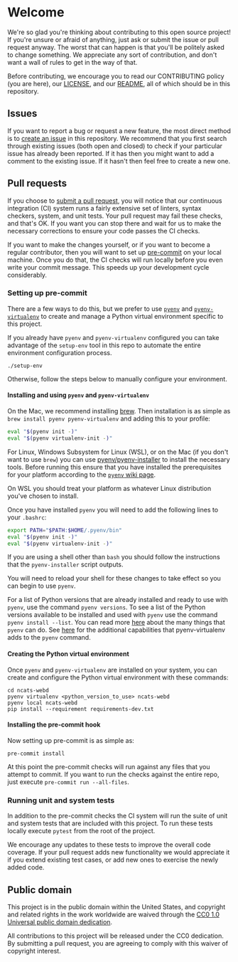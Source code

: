 # Welcome #

We're so glad you're thinking about contributing to this open source
project!  If you're unsure or afraid of anything, just ask or submit
the issue or pull request anyway.  The worst that can happen is that
you'll be politely asked to change something.  We appreciate any sort
of contribution, and don't want a wall of rules to get in the way of
that.

Before contributing, we encourage you to read our CONTRIBUTING policy
(you are here), our [LICENSE](LICENSE), and our [README](README.md),
all of which should be in this repository.

## Issues ##

If you want to report a bug or request a new feature, the most direct
method is to [create an
issue](https://github.com/cisagov/ncats-webd/issues) in
this repository.  We recommend that you first search through existing
issues (both open and closed) to check if your particular issue has
already been reported.  If it has then you might want to add a comment
to the existing issue.  If it hasn't then feel free to create a new
one.

## Pull requests ##

If you choose to [submit a pull
request](https://github.com/cisagov/ncats-webd/pulls),
you will notice that our continuous integration (CI) system runs a
fairly extensive set of linters, syntax checkers, system, and unit tests.
Your pull request may fail these checks, and that's OK.  If you want
you can stop there and wait for us to make the necessary corrections
to ensure your code passes the CI checks.

If you want to make the changes yourself, or if you want to become a
regular contributor, then you will want to set up
[pre-commit](https://pre-commit.com/) on your local machine.  Once you
do that, the CI checks will run locally before you even write your
commit message.  This speeds up your development cycle considerably.

### Setting up pre-commit ###

There are a few ways to do this, but we prefer to use
[`pyenv`](https://github.com/pyenv/pyenv) and
[`pyenv-virtualenv`](https://github.com/pyenv/pyenv-virtualenv) to
create and manage a Python virtual environment specific to this
project.

If you already have `pyenv` and `pyenv-virtualenv` configured you can
take advantage of the `setup-env` tool in this repo to automate the
entire environment configuration process.

```console
./setup-env
```

Otherwise, follow the steps below to manually configure your
environment.

#### Installing and using `pyenv` and `pyenv-virtualenv` ####

On the Mac, we recommend installing [brew](https://brew.sh/).  Then
installation is as simple as `brew install pyenv pyenv-virtualenv` and
adding this to your profile:

```bash
eval "$(pyenv init -)"
eval "$(pyenv virtualenv-init -)"
```

For Linux, Windows Subsystem for Linux (WSL), or on the Mac (if you
don't want to use `brew`) you can use
[pyenv/pyenv-installer](https://github.com/pyenv/pyenv-installer) to
install the necessary tools. Before running this ensure that you have
installed the prerequisites for your platform according to the
[`pyenv` wiki
page](https://github.com/pyenv/pyenv/wiki/common-build-problems).

On WSL you should treat your platform as whatever Linux distribution
you've chosen to install.

Once you have installed `pyenv` you will need to add the following
lines to your `.bashrc`:

```bash
export PATH="$PATH:$HOME/.pyenv/bin"
eval "$(pyenv init -)"
eval "$(pyenv virtualenv-init -)"
```

If you are using a shell other than `bash` you should follow the
instructions that the `pyenv-installer` script outputs.

You will need to reload your shell for these changes to take effect so
you can begin to use `pyenv`.

For a list of Python versions that are already installed and ready to
use with `pyenv`, use the command `pyenv versions`.  To see a list of
the Python versions available to be installed and used with `pyenv`
use the command `pyenv install --list`.  You can read more
[here](https://github.com/pyenv/pyenv/blob/master/COMMANDS.md) about
the many things that `pyenv` can do.  See
[here](https://github.com/pyenv/pyenv-virtualenv#usage) for the
additional capabilities that pyenv-virtualenv adds to the `pyenv`
command.

#### Creating the Python virtual environment ####

Once `pyenv` and `pyenv-virtualenv` are installed on your system, you
can create and configure the Python virtual environment with these
commands:

```console
cd ncats-webd
pyenv virtualenv <python_version_to_use> ncats-webd
pyenv local ncats-webd
pip install --requirement requirements-dev.txt
```

#### Installing the pre-commit hook ####

Now setting up pre-commit is as simple as:

```console
pre-commit install
```

At this point the pre-commit checks will run against any files that
you attempt to commit.  If you want to run the checks against the
entire repo, just execute `pre-commit run --all-files`.

### Running unit and system tests ###

In addition to the pre-commit checks the CI system will run the suite
of unit and system tests that are included with this project.  To run
these tests locally execute `pytest` from the root of the project.

We encourage any updates to these tests to improve the overall code
coverage.  If your pull request adds new functionality we would
appreciate it if you extend existing test cases, or add new ones to
exercise the newly added code.

## Public domain ##

This project is in the public domain within the United States, and
copyright and related rights in the work worldwide are waived through
the [CC0 1.0 Universal public domain
dedication](https://creativecommons.org/publicdomain/zero/1.0/).

All contributions to this project will be released under the CC0
dedication. By submitting a pull request, you are agreeing to comply
with this waiver of copyright interest.
